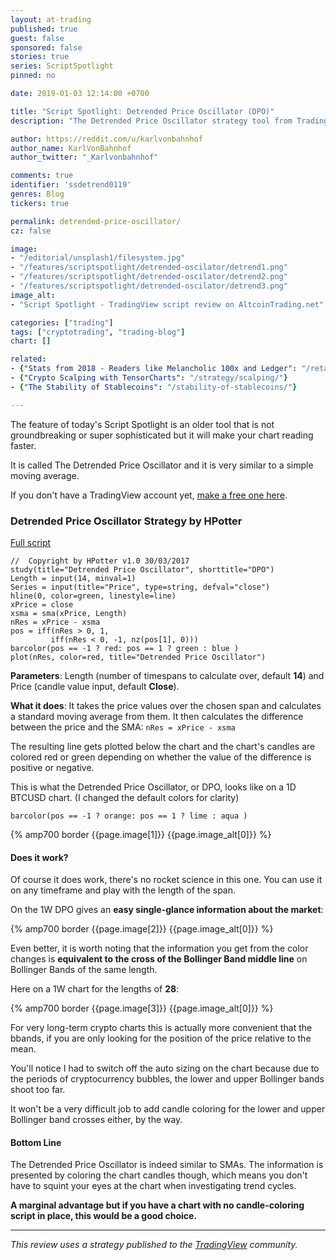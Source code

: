 ```yaml
---
layout: at-trading
published: true
guest: false
sponsored: false
stories: true
series: ScriptSpotlight
pinned: no

date: 2019-01-03 12:14:00 +0700

title: "Script Spotlight: Detrended Price Oscillator (DPO)"
description: "The Detrended Price Oscillator strategy tool from TradingView is similar to a moving average, but easier to read."

author: https://reddit.com/u/karlvonbahnhof
author_name: KarlVonBahnhof
author_twitter: "_Karlvonbahnhof"

comments: true
identifier: 'ssdetrend0119'
genres: Blog
tickers: true

permalink: detrended-price-oscillator/
cz: false

image:
- "/editorial/unsplash1/filesystem.jpg"
- "/features/scriptspotlight/detrended-oscilator/detrend1.png"
- "/features/scriptspotlight/detrended-oscilator/detrend2.png"
- "/features/scriptspotlight/detrended-oscilator/detrend3.png"
image_alt:
- "Script Spotlight - TradingView script review on AltcoinTrading.net"

categories: ["trading"]
tags: ["cryptotrading", "trading-blog"]
chart: []

related:
- {"Stats from 2018 - Readers like Melancholic 100x and Ledger": "/retail-buyin-15k-wallets-still-run/"}
- {"Crypto Scalping with TensorCharts": "/strategy/scalping/"}
- {"The Stability of Stablecoins": "/stability-of-stablecoins/"}

---
```


The feature of today's Script Spotlight is an older tool that is not groundbreaking or super sophisticated but it will make your chart reading faster.

It is called The Detrended Price Oscillator and it is very similar to a simple moving average.

If you don't have a TradingView account yet, [make a free one here](http://bit.ly/atnet-tv).

### Detrended Price Oscillator Strategy by HPotter

[Full script](https://www.tradingview.com/script/X2rInS57-Detrended-Price-Oscillator-Strategy/)

```
//  Copyright by HPotter v1.0 30/03/2017
study(title="Detrended Price Oscillator", shorttitle="DPO")
Length = input(14, minval=1)
Series = input(title="Price", type=string, defval="close")
hline(0, color=green, linestyle=line)
xPrice = close
xsma = sma(xPrice, Length)
nRes = xPrice - xsma
pos = iff(nRes > 0, 1,
	     iff(nRes < 0, -1, nz(pos[1], 0)))
barcolor(pos == -1 ? red: pos == 1 ? green : blue )
plot(nRes, color=red, title="Detrended Price Oscillator")
```

**Parameters**: Length (number of timespans to calculate over, default **14**) and Price (candle value input, default **Close**).

**What it does**: It takes the price values over the chosen span and calculates a standard moving average from them. It then calculates the difference between the price and the SMA: `nRes = xPrice - xsma`

The resulting line gets plotted below the chart and the chart's candles are colored red or green depending on whether the value of the difference is positive or negative.

This is what the Detrended Price Oscillator, or DPO, looks like on a 1D BTCUSD chart. (I changed the default colors for clarity)

`barcolor(pos == -1 ? orange: pos == 1 ? lime : aqua )`

{% amp700 border {{page.image[1]}} {{page.image_alt[0]}} %}

#### Does it work?

Of course it does work, there's no rocket science in this one. You can use it on any timeframe and play with the length of the span.

On the 1W DPO gives an **easy single-glance information about the market**:

{% amp700 border {{page.image[2]}} {{page.image_alt[0]}} %}

Even better, it is worth noting that the information you get from the color changes is **equivalent to the cross of the Bollinger Band middle line** on Bollinger Bands of the same length.

Here on a 1W chart for the lengths of **28**:

{% amp700 border {{page.image[3]}} {{page.image_alt[0]}} %}

For very long-term crypto charts this is actually more convenient that the bbands, if you are only looking for the position of the price relative to the mean.

You'll notice I had to switch off the auto sizing on the chart because due to the periods of cryptocurrency bubbles, the lower and upper Bollinger bands shoot too far.

It won't be a very difficult job to add candle coloring for the lower and upper Bollinger band crosses either, by the way.

#### Bottom Line

The Detrended Price Oscillator is indeed similar to SMAs. The information is presented by coloring the chart candles though, which means you don't have to squint your eyes at the chart when investigating trend cycles.

**A marginal advantage but if you have a chart with no candle-coloring script in place, this would be a good choice.**

***

*This review uses a strategy published to the [TradingView](http://bit.ly/atnet-tv) community.*
